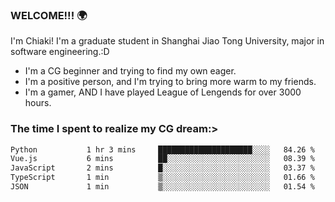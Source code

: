 ### WELCOME!!! 🌍

I'm Chiaki! I'm a graduate student in Shanghai Jiao Tong University, major in software engineering.:D

-  I'm a CG beginner and trying to find my own eager. 
-  I'm a positive person, and I'm trying to bring more warm to my friends.
-  I'm a gamer, AND I have played League of Lengends for over 3000 hours.


### The time I spent to realize my CG dream:>
<!--START_SECTION:waka-->

```txt
Python           1 hr 3 mins     █████████████████████░░░░   84.26 %
Vue.js           6 mins          ██░░░░░░░░░░░░░░░░░░░░░░░   08.39 %
JavaScript       2 mins          █░░░░░░░░░░░░░░░░░░░░░░░░   03.37 %
TypeScript       1 min           ▒░░░░░░░░░░░░░░░░░░░░░░░░   01.66 %
JSON             1 min           ▒░░░░░░░░░░░░░░░░░░░░░░░░   01.54 %
```

<!--END_SECTION:waka-->

<!--
**Chiaki-meow/Chiaki-meow** is a ✨ _special_ ✨ repository because its `README.md` (this file) appears on your GitHub profile.

Here are some ideas to get you started:

- 🔭 I’m currently working on ...
- 🌱 I’m currently learning ...
- 👯 I’m looking to collaborate on ...
- 🤔 I’m looking for help with ...
- 💬 Ask me about ...
- 📫 How to reach me: ...
- 😄 Pronouns: ...
- ⚡ Fun fact: ...
-->

